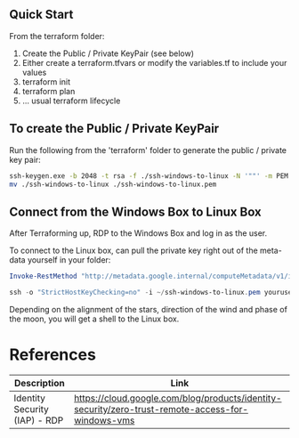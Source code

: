 ## Quick Start
From the terraform folder:

1. Create the Public / Private KeyPair (see below)
2. Either create a terraform.tfvars or modify the variables.tf to include your values
3. terraform init
4. terraform plan
5. ... usual terraform lifecycle

## To create the Public / Private KeyPair
Run the following from the 'terraform' folder to generate the public / private key pair:

```bash
ssh-keygen.exe -b 2048 -t rsa -f ./ssh-windows-to-linux -N '""' -m PEM -C "private-key-to-access-linux-box"
mv ./ssh-windows-to-linux ./ssh-windows-to-linux.pem
```

## Connect from the Windows Box to Linux Box
After Terraforming up, RDP to the Windows Box and log in as the user. 

To connect to the Linux box, can pull the private key right out of the meta-data yourself in your folder:

```powershell
Invoke-RestMethod "http://metadata.google.internal/computeMetadata/v1/instance/attributes/private-key-content" -Headers @{"Metadata-Flavor"="Google"} | Out-File -FilePath  ~/ssh-windows-to-linux.pem -Encoding ASCII

ssh -o "StrictHostKeyChecking=no" -i ~/ssh-windows-to-linux.pem youruser@the_ip_of_the_linux_box
```

Depending on the alignment of the stars, direction of the wind and phase of the moon, you will get a shell to the Linux box. 

# References
| Description | Link |
| ----------- | ---- |
| Identity Security (IAP) - RDP | https://cloud.google.com/blog/products/identity-security/zero-trust-remote-access-for-windows-vms |
